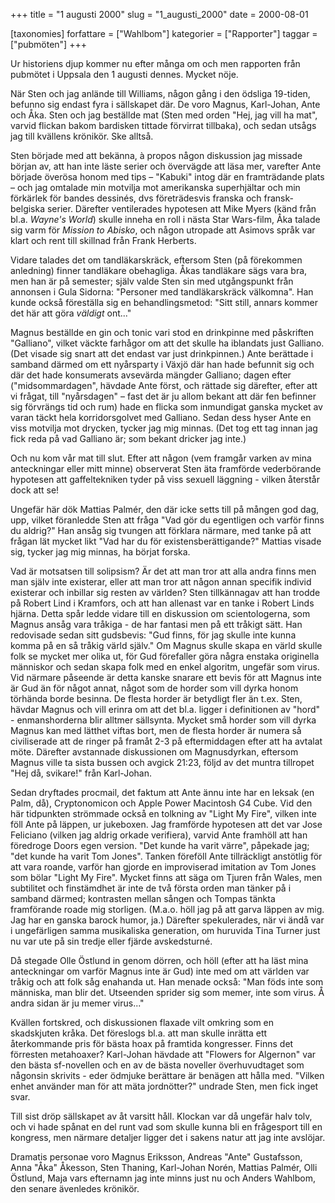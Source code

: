 +++
title = "1 augusti 2000"
slug = "1_augusti_2000"
date = 2000-08-01

[taxonomies]
forfattare = ["Wahlbom"]
kategorier = ["Rapporter"]
taggar = ["pubmöten"]
+++

Ur historiens djup kommer nu efter många om och men rapporten från pubmötet i Uppsala den 1 augusti dennes. Mycket nöje.

När Sten och jag anlände till Williams, någon gång i den ödsliga 19-tiden, befunno sig endast fyra i sällskapet där. De voro Magnus, Karl-Johan, Ante och Åka. Sten och jag beställde mat (Sten med orden "Hej, jag vill ha mat", varvid flickan bakom bardisken tittade förvirrat tillbaka), och sedan utsågs jag till kvällens krönikör. Ske alltså.

<!-- more -->

Sten började med att bekänna, à propos någon diskussion jag missade början av, att han inte läste serier och övervägde att läsa mer, varefter Ante började överösa honom med tips – "Kabuki" intog där en framträdande plats – och jag omtalade min motvilja mot amerikanska superhjältar och min förkärlek för bandes dessinés, dvs företrädesvis franska och fransk-belgiska serier. Därefter ventilerades hypotesen att Mike Myers (känd från bl.a. <em>Wayne's World</em>) skulle inneha en roll i nästa Star Wars-film, Åka talade sig varm för <em>Mission to Abisko</em>, och någon utropade att Asimovs språk var klart och rent till skillnad från Frank Herberts.

Vidare talades det om tandläkarskräck, eftersom Sten (på förekommen anledning) finner tandläkare obehagliga. Åkas tandläkare sägs vara bra, men han är på semester; själv valde Sten sin med utgångspunkt från annonsen i Gula Sidorna: "Personer med tandläkarskräck välkomna". Han kunde också föreställa sig en behandlingsmetod: "Sitt still, annars kommer det här att göra <em>väldigt</em> ont..."

Magnus beställde en gin och tonic vari stod en drinkpinne med påskriften "Galliano", vilket väckte farhågor om att det skulle ha iblandats just Galliano. (Det visade sig snart att det endast var just drinkpinnen.) Ante berättade i samband därmed om ett nyårsparty i Växjö där han hade befunnit sig och där det hade konsumerats avsevärda mängder Galliano; dagen efter ("midsommardagen", hävdade Ante först, och rättade sig därefter, efter att vi frågat, till "nyårsdagen" – fast det är ju allom bekant att där fen befinner sig förvrängs tid och rum) hade en flicka som inmundigat ganska mycket av varan täckt hela korridorsgolvet med Galliano. Sedan dess hyser Ante en viss motvilja mot drycken, tycker jag mig minnas. (Det tog ett tag innan jag fick reda på vad Galliano är; som bekant dricker jag inte.)

Och nu kom vår mat till slut. Efter att någon (vem framgår varken av mina anteckningar eller mitt minne) observerat Sten äta framförde vederbörande hypotesen att gaffeltekniken tyder på viss sexuell läggning - vilken återstår dock att se!

Ungefär här dök Mattias Palmér, den där icke setts till på mången god dag, upp, vilket föranledde Sten att fråga "Vad gör du egentligen och varför finns du aldrig?" Han ansåg sig tvungen att förklara närmare, med tanke på att frågan lät mycket likt "Vad har du för existensberättigande?" Mattias visade sig, tycker jag mig minnas, ha börjat forska.

Vad är motsatsen till solipsism? Är det att man tror att alla andra finns men man själv inte existerar, eller att man tror att någon annan specifik individ existerar och inbillar sig resten av världen? Sten tillkännagav att han trodde på Robert Lind i Kramfors, och att han allenast var en tanke i Robert Linds hjärna. Detta spår ledde vidare till en diskussion om scientologerna, som Magnus ansåg vara tråkiga - de har fantasi men på ett tråkigt sätt. Han redovisade sedan sitt gudsbevis: "Gud finns, för jag skulle inte kunna komma på en så tråkig värld själv." Om Magnus skulle skapa en värld skulle folk se mycket mer olika ut, för Gud förefaller göra några enstaka originella människor och sedan skapa folk med en enkel algoritm, ungefär som virus. Vid närmare påseende är detta kanske snarare ett bevis för att Magnus inte är Gud än för något annat, något som de horder som vill dyrka honom törhända borde besinna. De flesta horder är betydligt fler än t.ex. Sten, hävdar Magnus och vill erinra om att det bl.a. ligger i definitionen av "hord" - enmanshorderna blir alltmer sällsynta. Mycket små horder som vill dyrka Magnus kan med lätthet viftas bort, men de flesta horder är numera så civiliserade att de ringer på framåt 2-3 på eftermiddagen efter att ha avtalat möte. Därefter avstannade diskussionen om Magnusdyrkan, eftersom Magnus ville ta sista bussen och avgick 21:23, följd av det muntra tillropet "Hej då, svikare!" från Karl-Johan.

Sedan dryftades procmail, det faktum att Ante ännu inte har en leksak (en Palm, då), Cryptonomicon och Apple Power Macintosh G4 Cube. Vid den här tidpunkten strömmade också en tolkning av "Light My Fire", vilken inte föll Ante på läppen, ur jukeboxen. Jag framförde hypotesen att det var Jose Feliciano (vilken jag aldrig orkade verifiera), varvid Ante framhöll att han föredroge Doors egen version. "Det kunde ha varit värre", påpekade jag; "det kunde ha varit Tom Jones". Tanken föreföll Ante tillräckligt anstötlig för att vara roande, varför han gjorde en improviserad imitation av Tom Jones som bölar "Light My Fire". Mycket finns att säga om Tjuren från Wales, men subtilitet och finstämdhet är inte de två första orden man tänker på i samband därmed; kontrasten mellan sången och Tompas tänkta framförande roade mig storligen. (M.a.o. höll jag på att garva läppen av mig. Jag har en ganska barock humor, ja.) Därefter spekulerades, när vi ändå var i ungefärligen samma musikaliska generation, om huruvida Tina Turner just nu var ute på sin tredje eller fjärde avskedsturné.

Då stegade Olle Östlund in genom dörren, och höll (efter att ha läst mina anteckningar om varför Magnus inte är Gud) inte med om att världen var tråkig och att folk såg enahanda ut. Han menade också: "Man föds inte som människa, man blir det. Utseenden sprider sig som memer, inte som virus. Å andra sidan är ju memer virus..."

Kvällen fortskred, och diskussionen flaxade vilt omkring som en skadskjuten kråka. Det föreslogs bl.a. att man skulle inrätta ett återkommande pris för bästa hoax på framtida kongresser. Finns det förresten metahoaxer? Karl-Johan hävdade att "Flowers for Algernon" var den bästa sf-novellen och en av de bästa noveller överhuvudtaget som någonsin skrivits - eder ödmjuke berättare är benägen att hålla med. "Vilken enhet använder man för att mäta jordnötter?" undrade Sten, men fick inget svar.

Till sist dröp sällskapet av åt varsitt håll. Klockan var då ungefär halv tolv, och vi hade spånat en del runt vad som skulle kunna bli en frågesport till en kongress, men närmare detaljer ligger det i sakens natur att jag inte avslöjar.

Dramatis personae voro Magnus Eriksson, Andreas "Ante" Gustafsson, Anna "Åka" Åkesson, Sten Thaning, Karl-Johan Norén, Mattias Palmér, Olli Östlund, Maja vars efternamn jag inte minns just nu och Anders Wahlbom, den senare ävenledes krönikör.
